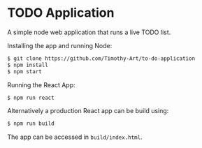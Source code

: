 # TODO Application

A simple node web application that runs a live TODO list.

Installing the app and running Node:

```sh
$ git clone https://github.com/Timothy-Art/to-do-application
$ npm install
$ npm start
```

Running the React App:

```sh
$ npm run react
```

Alternatively a production React app can be build using:

```sh
$ npm run build
```

The app can be accessed in `build/index.html`.
